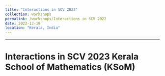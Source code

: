 ```yaml
---
title: "Interactions in SCV 2023"
collection: workshops
permalink: /workshops/Interactions in SCV 2022
date: 2022-12-19
location: "Kerala, India"
---
```


---
Interactions in SCV 2023
Kerala School of Mathematics (KSoM)
======



